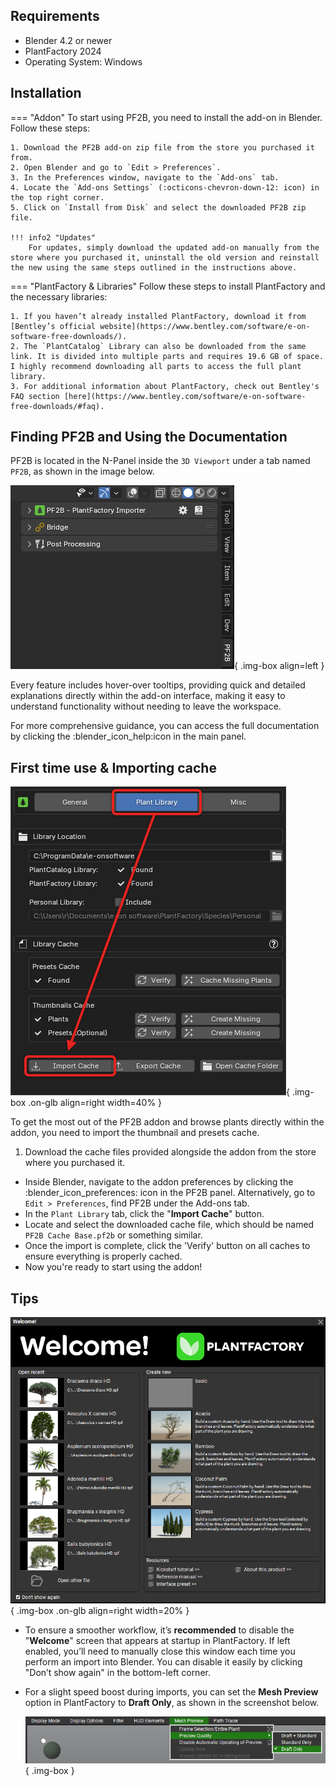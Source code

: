 ## Requirements

- Blender 4.2 or newer
- PlantFactory 2024
- Operating System: Windows




## Installation

=== "Addon"
    To start using PF2B, you need to install the add-on in Blender. Follow these steps:

    1. Download the PF2B add-on zip file from the store you purchased it from.
    2. Open Blender and go to `Edit > Preferences`.
    3. In the Preferences window, navigate to the `Add-ons` tab.
    4. Locate the `Add-ons Settings` (:octicons-chevron-down-12: icon) in the top right corner.
    5. Click on `Install from Disk` and select the downloaded PF2B zip file.

    !!! info2 "Updates"
        For updates, simply download the updated add-on manually from the store where you purchased it, uninstall the old version and reinstall the new using the same steps outlined in the instructions above.


=== "PlantFactory & Libraries"
    Follow these steps to install PlantFactory and the necessary libraries:

    1. If you haven’t already installed PlantFactory, download it from [Bentley’s official website](https://www.bentley.com/software/e-on-software-free-downloads/).
    2. The `PlantCatalog` Library can also be downloaded from the same link. It is divided into multiple parts and requires 19.6 GB of space. I highly recommend downloading all parts to access the full plant library.
    3. For additional information about PlantFactory, check out Bentley's FAQ section [here](https://www.bentley.com/software/e-on-software-free-downloads/#faq).




## Finding PF2B and Using the Documentation

PF2B is located in the N-Panel inside the `3D Viewport` under a tab named `PF2B`, as shown in the image below.

![Addon Location](images/addon-location.webp){ .img-box align=left }

Every feature includes hover-over tooltips, providing quick and detailed explanations directly within the add-on interface, making it easy to understand functionality without needing to leave the workspace.

For more comprehensive guidance, you can access the full documentation by clicking the :blender_icon_help:icon in the main panel.

<div style="clear:both"></div>




## First time use & Importing cache

![Addon Location](images/import-cache-example.webp){ .img-box .on-glb align=right width=40%  }

To get the most out of the PF2B addon and browse plants directly within the addon, you need to import the thumbnail and presets cache.

1. Download the cache files provided alongside the addon from the store where you purchased it.
- Inside Blender, navigate to the addon preferences by clicking the :blender_icon_preferences: icon in the PF2B panel. Alternatively, go to `Edit > Preferences`, find PF2B under the Add-ons tab.
- In the `Plant Library` tab, click the "**Import Cache**" button.
- Locate and select the downloaded cache file, which should be named `PF2B Cache Base.pf2b` or something similar.
- Once the import is complete, click the 'Verify' button on all caches to ensure everything is properly cached.
- Now you're ready to start using the addon!


<div style="clear:both"></div>




## Tips

![Addon Location](images/pf_welcome-screen.webp){ .img-box .on-glb align=right width=20% }

- To ensure a smoother workflow, it’s **recommended** to disable the "**Welcome**" screen that appears at startup in PlantFactory. If left enabled, you’ll need to manually close this window each time you perform an import into Blender. You can disable it easily by clicking "Don’t show again" in the bottom-left corner.

<!-- <div style="clear:both"></div> -->

- For a slight speed boost during imports, you can set the **Mesh Preview** option in PlantFactory to **Draft Only**, as shown in the screenshot below.

    ![Addon Location](images/pf_mesh-preview.webp){ .img-box }